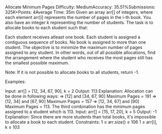 Allocate Minimum Pages
Difficulty: MediumAccuracy: 35.51%Submissions: 325K+Points: 4Average Time: 35m
Given an array arr[] of integers, where each element arr[i] represents the number of pages in the i-th book. You also have an integer k representing the number of students. The task is to allocate books to each student such that:

Each student receives atleast one book.
Each student is assigned a contiguous sequence of books.
No book is assigned to more than one student.
The objective is to minimize the maximum number of pages assigned to any student. In other words, out of all possible allocations, find the arrangement where the student who receives the most pages still has the smallest possible maximum.

Note: If it is not possible to allocate books to all students, return -1.

Examples:

Input: arr[] = [12, 34, 67, 90], k = 2
Output: 113
Explanation: Allocation can be done in following ways:
=> [12] and [34, 67, 90] Maximum Pages = 191
=> [12, 34] and [67, 90] Maximum Pages = 157
=> [12, 34, 67] and [90] Maximum Pages = 113.
The third combination has the minimum pages assigned to a student which is 113.
Input: arr[] = [15, 17, 20], k = 5
Output: -1
Explanation: Since there are more students than total books, it's impossible to allocate a book to each student.
Constraints:
1 ≤ arr.size() ≤ 106
1 ≤ arr[i], k ≤ 103
